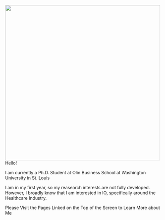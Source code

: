 
<img align="left" width="500"  src="https://user-images.githubusercontent.com/60712465/131029942-56989f78-4f40-4af2-b5f2-b7c7aae06924.jpg">

Hello!

I am currently a Ph.D. Student at Olin Business School at Washington University in St. Louis

I am in my first year, so my reasearch interests are not fully developed. However, I broadly know that I am interested in IO, specifically around the Healthcare Industry.

Please Visit the Pages Linked on the Top of the Screen to Learn More about Me

